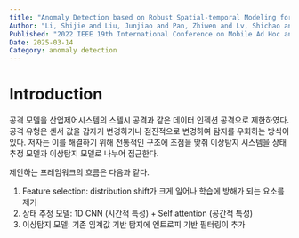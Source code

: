```yaml
---
title: "Anomaly Detection based on Robust Spatial-temporal Modeling for Industrial Control Systems"
Author: "Li, Shijie and Liu, Junjiao and Pan, Zhiwen and Lv, Shichao and Si, Shuaizong and Sun, Limin"
Published: "2022 IEEE 19th International Conference on Mobile Ad Hoc and Smart Systems (MASS)"
Date: 2025-03-14
Category: anomaly detection
---
```


# Introduction

공격 모델을 산업제어시스템의 스텔시 공격과 같은 데이터 인젝션 공격으로 제한하였다. 공격 유형은 센서 값을 갑자기 변경하거나 점진적으로 변경하여 탐지를 우회하는 방식이 있다. 저자는 이를 해결하기 위해 전통적인 구조에 초점을 맞춰 이상탐지 시스템을 상태 추정 모델과 이상탐지 모델로 나누어 접근한다.

제안하는 프레임워크의 흐름은 다음과 같다.

1. Feature selection: distribution shift가 크게 일어나 학습에 방해가 되는 요소를 제거
2. 상태 추정 모델: 1D CNN (시간적 특성) + Self attention (공간적 특성)
3. 이상탐지 모델: 기존 임계값 기반 탐지에 엔트로피 기반 필터링이 추가
